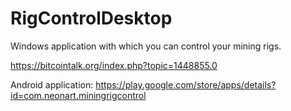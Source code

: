 # RigControlDesktop
Windows application with which you can control your mining rigs.<br/>

https://bitcointalk.org/index.php?topic=1448855.0

Android application: https://play.google.com/store/apps/details?id=com.neonart.miningrigcontrol
